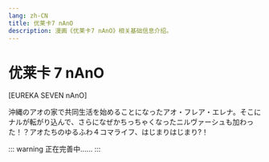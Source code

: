 ```yaml
---
lang: zh-CN
title: 优莱卡7 nAnO
description: 漫画《优莱卡7 nAnO》相关基础信息介绍。
---
```


# 优莱卡 7 nAnO

[EUREKA SEVEN nAnO]

<DocInfoCard image="/imgs/cover/AO_nAnO.jpg"
  :info="[
    {label:'原名',value:'エウレカセブンnAnO'},
    {label:'地区',value:'日本'},
    {label:'原作',value:'BONES'},
    {label:'漫画',value:'カツヲ'},
    {label:'卷数',value:'全1卷'},
    {label:'发行日期',value:'2013年01月26日'},
    {label:'出版社',value:'角川书店'}]" />

沖縄のアオの家で共同生活を始めることになったアオ・フレア・エレナ。そこにナルが転がり込んで、さらになぜかちっちゃくなったニルヴァーシュも加わった！？アオたちのゆるふわ４コマライフ、はじまりはじまり?！

::: warning
正在完善中……
:::

<div style="height: 600px"></div>
